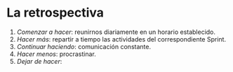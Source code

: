 # La retrospectiva

1. _Comenzar a hacer_: reunirnos diariamente en un horario establecido.
2. _Hacer más_: repartir a tiempo las actividades del correspondiente Sprint.
3. _Continuar haciendo_: comunicación constante.
4. _Hacer menos_: procrastinar.
5. _Dejar de hacer_: 